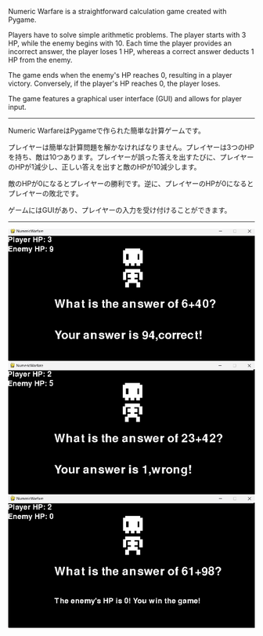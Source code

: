 

Numeric Warfare is a straightforward calculation game created with Pygame.

Players have to solve simple arithmetic problems. The player starts with 3 HP, while the enemy begins with 10. Each time the player provides an incorrect answer, the player loses 1 HP, whereas a correct answer deducts 1 HP from the enemy.

The game ends when the enemy's HP reaches 0, resulting in a player victory. Conversely, if the player's HP reaches 0, the player loses.

The game features a graphical user interface (GUI) and allows for player input.

<hr>

Numeric WarfareはPygameで作られた簡単な計算ゲームです。

プレイヤーは簡単な計算問題を解かなければなりません。プレイヤーは3つのHPを持ち、敵は10つあります。プレイヤーが誤った答えを出すたびに、プレイヤーのHPが1減少し、正しい答えを出すと敵のHPが10減少します。

敵のHPが0になるとプレイヤーの勝利です。逆に、プレイヤーのHPが0になるとプレイヤーの敗北です。

ゲームにはGUIがあり、プレイヤーの入力を受け付けることができます。

<hr>

<img src="https://github.com/DayDreamYGithub/Pygame_NumericWarfare/blob/main/Github_img/1.png?raw=true" alt="Game Image">

<img src="https://github.com/DayDreamYGithub/Pygame_NumericWarfare/blob/main/Github_img/2.png?raw=true" alt="Game Image">

<img src="https://github.com/DayDreamYGithub/Pygame_NumericWarfare/blob/main/Github_img/3.png?raw=true" alt="Game Image">
